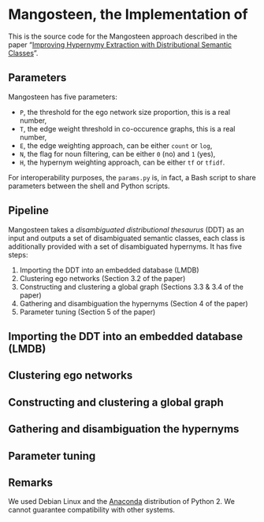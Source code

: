 # Mangosteen, the Implementation of

This is the source code for the Mangosteen approach described in the paper “[Improving Hypernymy Extraction with Distributional Semantic Classes](https://arxiv.org/abs/1711.02918)”.

## Parameters

Mangosteen has five parameters:

* `P`, the threshold for the ego network size proportion, this is a real number,
* `T`, the edge weight threshold in co-occurence graphs, this is a real number,
* `E`, the edge weighting approach, can be either `count` or `log`,
* `N`, the flag for noun filtering, can be either `0` (no) and `1` (yes),
* `H`, the hypernym weighting approach, can be either `tf` or `tfidf`.

For interoperability purposes, the `params.py` is, in fact, a Bash script to share parameters between the shell and Python scripts.

## Pipeline

Mangosteen takes a *disambiguated distributional thesaurus* (DDT) as an input and outputs a set of disambiguated semantic classes, each class is additionally provided with a set of disambiguated hypernyms. It has five steps:

1. Importing the DDT into an embedded database (LMDB)
2. Clustering ego networks (Section 3.2 of the paper)
3. Constructing and clustering a global graph (Sections 3.3 & 3.4 of the paper)
4. Gathering and disambiguation the hypernyms (Section 4 of the paper)
5. Parameter tuning (Section 5 of the paper)

## Importing the DDT into an embedded database (LMDB)

## Clustering ego networks

## Constructing and clustering a global graph

## Gathering and disambiguation the hypernyms

## Parameter tuning

## Remarks

We used Debian Linux and the [Anaconda](https://www.anaconda.com/download/) distribution of Python 2. We cannot guarantee compatibility with other systems.

[paper]: https://arxiv.org/abs/1711.02918
